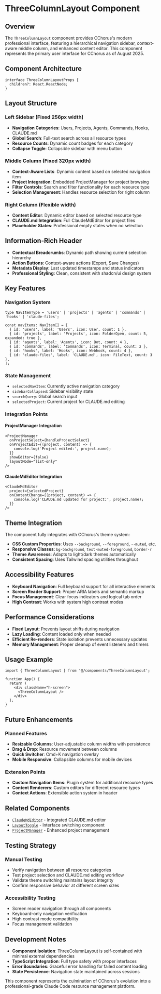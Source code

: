 # ThreeColumnLayout Component

## Overview

The `ThreeColumnLayout` component provides CChorus's modern professional interface, featuring a hierarchical navigation sidebar, context-aware middle column, and enhanced content editor. This component represents the primary user interface for CChorus as of August 2025.

## Component Architecture

```tsx
interface ThreeColumnLayoutProps {
  children?: React.ReactNode;
}
```

## Layout Structure

### Left Sidebar (Fixed 256px width)
- **Navigation Categories**: Users, Projects, Agents, Commands, Hooks, CLAUDE.md
- **Global Search**: Full-text search across all resource types
- **Resource Counts**: Dynamic count badges for each category
- **Collapse Toggle**: Collapsible sidebar with menu button

### Middle Column (Fixed 320px width)
- **Context-Aware Lists**: Dynamic content based on selected navigation item
- **Project Integration**: Embedded ProjectManager for project browsing
- **Filter Controls**: Search and filter functionality for each resource type
- **Selection Management**: Handles resource selection for right column

### Right Column (Flexible width)
- **Content Editor**: Dynamic editor based on selected resource type
- **CLAUDE.md Integration**: Full ClaudeMdEditor for project files
- **Placeholder States**: Professional empty states when no selection

## Information-Rich Header

- **Contextual Breadcrumbs**: Dynamic path showing current selection hierarchy
- **Action Buttons**: Context-aware actions (Export, Save Changes)
- **Metadata Display**: Last updated timestamps and status indicators
- **Professional Styling**: Clean, consistent with shadcn/ui design system

## Key Features

### Navigation System
```tsx
type NavItemType = 'users' | 'projects' | 'agents' | 'commands' | 'hooks' | 'claude-files';

const navItems: NavItem[] = [
  { id: 'users', label: 'Users', icon: User, count: 1 },
  { id: 'projects', label: 'Projects', icon: FolderOpen, count: 5, expanded: true },
  { id: 'agents', label: 'Agents', icon: Bot, count: 4 },
  { id: 'commands', label: 'Commands', icon: Terminal, count: 2 },
  { id: 'hooks', label: 'Hooks', icon: Webhook, count: 4 },
  { id: 'claude-files', label: 'CLAUDE.md', icon: FileText, count: 3 },
];
```

### State Management
- `selectedNavItem`: Currently active navigation category
- `sidebarCollapsed`: Sidebar visibility state
- `searchQuery`: Global search input
- `selectedProject`: Current project for CLAUDE.md editing

### Integration Points

#### ProjectManager Integration
```tsx
<ProjectManager 
  onProjectSelect={handleProjectSelect}
  onProjectEdit={(project, content) => {
    console.log('Project edited:', project.name);
  }}
  showEditor={false}
  layoutMode="list-only"
/>
```

#### ClaudeMdEditor Integration
```tsx
<ClaudeMdEditor 
  project={selectedProject}
  onContentChange={(project, content) => {
    console.log('CLAUDE.md updated for project:', project.name);
  }}
/>
```

## Theme Integration

The component fully integrates with CChorus's theme system:

- **CSS Custom Properties**: Uses `--background`, `--foreground`, `--muted`, etc.
- **Responsive Classes**: `bg-background`, `text-muted-foreground`, `border-r`
- **Theme Awareness**: Adapts to light/dark themes automatically
- **Consistent Spacing**: Uses Tailwind spacing utilities throughout

## Accessibility Features

- **Keyboard Navigation**: Full keyboard support for all interactive elements
- **Screen Reader Support**: Proper ARIA labels and semantic markup
- **Focus Management**: Clear focus indicators and logical tab order
- **High Contrast**: Works with system high contrast modes

## Performance Considerations

- **Fixed Layout**: Prevents layout shifts during navigation
- **Lazy Loading**: Content loaded only when needed
- **Efficient Re-renders**: State isolation prevents unnecessary updates
- **Memory Management**: Proper cleanup of event listeners and timers

## Usage Example

```tsx
import { ThreeColumnLayout } from '@/components/ThreeColumnLayout';

function App() {
  return (
    <div className="h-screen">
      <ThreeColumnLayout />
    </div>
  );
}
```

## Future Enhancements

### Planned Features
- **Resizable Columns**: User-adjustable column widths with persistence
- **Drag & Drop**: Resource movement between columns
- **Quick Switcher**: Cmd+K navigation overlay
- **Mobile Responsive**: Collapsible columns for mobile devices

### Extension Points
- **Custom Navigation Items**: Plugin system for additional resource types
- **Content Renderers**: Custom editors for different resource types
- **Context Actions**: Extensible action system in header

## Related Components

- [`ClaudeMdEditor`](./ClaudeMdEditor.md) - Integrated CLAUDE.md editor
- [`LayoutToggle`](./LayoutToggle.md) - Interface switching component
- [`ProjectManager`](./ProjectManager.md) - Enhanced project management

## Testing Strategy

### Manual Testing
- Verify navigation between all resource categories
- Test project selection and CLAUDE.md editing workflow
- Validate theme switching maintains layout integrity
- Confirm responsive behavior at different screen sizes

### Accessibility Testing
- Screen reader navigation through all components
- Keyboard-only navigation verification
- High contrast mode compatibility
- Focus management validation

## Development Notes

- **Component Isolation**: ThreeColumnLayout is self-contained with minimal external dependencies
- **TypeScript Integration**: Full type safety with proper interfaces
- **Error Boundaries**: Graceful error handling for failed content loading
- **State Persistence**: Navigation state maintained across sessions

This component represents the culmination of CChorus's evolution into a professional-grade Claude Code resource management platform.